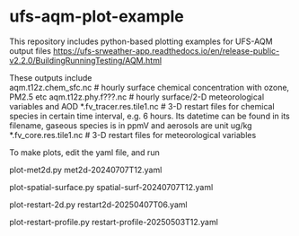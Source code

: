 # ufs-aqm-plot-example

This repository includes python-based plotting examples for UFS-AQM output files
https://ufs-srweather-app.readthedocs.io/en/release-public-v2.2.0/BuildingRunningTesting/AQM.html


These outputs include  
aqm.t12z.chem_sfc.nc     # hourly surface chemical concentration with ozone, PM2.5 etc
aqm.t12z.phy.f???.nc     # hourly surface/2-D meteorological variables and AOD
*.fv_tracer.res.tile1.nc # 3-D restart files for chemical species in certain time interval, e.g. 6 hours. Its datetime can be found in its filename, gaseous species is in ppmV and aerosols are unit ug/kg
*.fv_core.res.tile1.nc   # 3-D restart files for meteorological variables

To make plots, edit the yaml file, and run

plot-met2d.py met2d-20240707T12.yaml

plot-spatial-surface.py spatial-surf-20240707T12.yaml

plot-restart-2d.py restart2d-20250407T06.yaml

plot-restart-profile.py restart-profile-20250503T12.yaml
